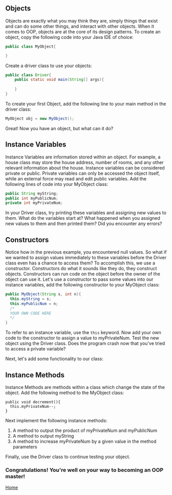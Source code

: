 ## Objects
Objects are exactly what you may think they are, simply things that exist and can do some other things, and interact with other objects.
When it comes to OOP, objects are at the core of its design patterns. To create an object, copy the following code into your Java IDE of choice:

```java
public class MyObject{

}
```

Create a driver class to use your objects:

```java
public class Driver{
    public static void main(String[] args){
    
    }
}
```

To create your first Object, add the following line to your main method in the driver class:

```java
MyObject obj = new MyObject();
```

Great! Now you have an object, but what can it do?

## Instance Variables
Instance Variables are information stored within an object. For example, a house class may store the house address, number of rooms, and any other relevant information about the house.
Instance variables can be considered private or public. Private variables can only be accessed the object itself, while an external force may read and edit public variables.
Add the following lines of code into your MyObject class:

```java
public String myString;
public int myPublicNum;
private int myPrivateNum;
```

In your Driver class, try printing these variables and assigning new values to them. What do the variables start at? What happened when you assigned new values to them and then printed them? Did you encounter any errors?

## Constructors
Notice how in the previous example, you encountered null values. So what if we wanted to assign values immediately to these variables before the Driver class even has a chance to access them?
To accomplish this, we use a constructor. Constructors do what it sounds like they do, they construct objects. Constructors can run code on the object before the owner of the object can use it.
Let's use a constructor to pass some values into our instance variables, add the following constructor to your MyObject class:

```java
public MyObject(String s, int n){
  this.myString = s;
  this.myPublicNum = n;
  /*
  YOUR OWN CODE HERE
  */
}
```

To refer to an instance variable, use the `this` keyword. Now add your own code to the constructor to assign a value to myPrivateNum. Test the new object using the Driver class. Does the program crash now that you've tried to access a private variable?

Next, let's add some functionality to our class:

## Instance Methods

Instance Methods are methods within a class which change the state of the object.
Add the following method to the MyObject class:

```
public void decrement(){
  this.myPrivateNum--;
}
```

Next implement the following instance methods:

1. A method to output the product of myPrivateNum and myPublicNum
2. A method to output myString
3. A method to increase myPrivateNum by a given value in the method parameters

Finally, use the Driver class to continue testing your object.

### Congratulations! You're well on your way to becoming an OOP master!

[Home](../index.md)

